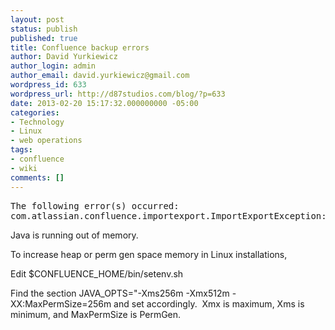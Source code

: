 ```yaml
---
layout: post
status: publish
published: true
title: Confluence backup errors
author: David Yurkiewicz
author_login: admin
author_email: david.yurkiewicz@gmail.com
wordpress_id: 633
wordpress_url: http://d87studios.com/blog/?p=633
date: 2013-02-20 15:17:32.000000000 -05:00
categories:
- Technology
- Linux
- web operations
tags:
- confluence
- wiki
comments: []
---
```

<pre>The following error(s) occurred:
com.atlassian.confluence.importexport.ImportExportException: Couldn't backup database data. at com.atlassian.confluence.importexport.impl.AbstractXmlExporter.backupEntities(AbstractXmlExporter.java:197) at com.atlassian.confluence.importexport.impl.AbstractXmlExporter.backupEverything(AbstractXmlExporter.java:99) at com.atlassian.confluence.importexport.impl.FileXmlExporter.backupEverything(FileXmlExporter.java:76)</pre>
Java is running out of memory.

To increase heap or perm gen space memory in Linux installations,

Edit $CONFLUENCE_HOME/bin/setenv.sh

Find the section JAVA_OPTS="-Xms256m -Xmx512m -XX:MaxPermSize=256m and set accordingly.  Xmx is maximum, Xms is minimum, and MaxPermSize is PermGen.

